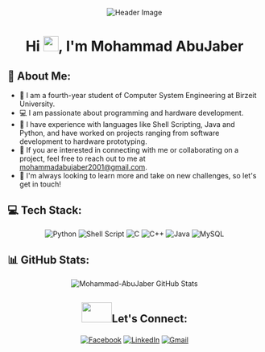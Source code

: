 <p align="center">
    <img src="https://capsule-render.vercel.app/api?type=waving&color=gradient&height=280&section=header&text=Hi%20There%20%F0%9F%91%8B&fontSize=90" alt="Header Image" />
</p>

<h1 align="center">Hi <img src="https://raw.githubusercontent.com/MartinHeinz/MartinHeinz/master/wave.gif" width="30px">, I'm Mohammad AbuJaber</h1>

## 💫 About Me:
- 💼 I am a fourth-year student of Computer System Engineering at Birzeit University.
- 💻 I am passionate about programming and hardware development.
- 🎯 I have experience with languages like Shell Scripting, Java and Python, and have worked on projects ranging from software development to hardware prototyping.
- 📧 If you are interested in connecting with me or collaborating on a project, feel free to reach out to me at mohammadabujaber2001@gmail.com.
- 🌟 I'm always looking to learn more and take on new challenges, so let's get in touch!


## 💻 Tech Stack:

<p align="center">
    <img src="https://img.shields.io/badge/python-3670A0?style=for-the-badge&logo=python&logoColor=ffdd54" alt="Python">
    <img src="https://img.shields.io/badge/shell_script-%23121011.svg?style=for-the-badge&logo=gnu-bash&logoColor=white" alt="Shell Script">
    <img src="https://img.shields.io/badge/c-%2300599C.svg?style=for-the-badge&logo=c&logoColor=white" alt="C">
    <img src="https://img.shields.io/badge/c++-%2300599C.svg?style=for-the-badge&logo=c%2B%2B&logoColor=white" alt="C++">
    <img src="https://img.shields.io/badge/java-%23ED8B00.svg?style=for-the-badge&logo=java&logoColor=white" alt="Java">
    <img src="https://img.shields.io/badge/mysql-%2300f.svg?style=for-the-badge&logo=mysql&logoColor=white" alt="MySQL">
</p>


## 📊 GitHub Stats:

<p align="center">
    <img src="https://github-readme-stats.vercel.app/api/top-langs/?username=Mohammad-AbuJaber&theme=react&hide_border=true&include_all_commits=true&count_private=true&layout=compact" alt="Mohammad-AbuJaber GitHub Stats" />
</p>



## <p align="center"><img src="https://raw.githubusercontent.com/ShahriarShafin/ShahriarShafin/main/Assets/handshake.gif" width="60" height="40">Let's Connect:</p> 

<p align="center">
    <a href="https://www.facebook.com/mohammad.abujaber.501"><img src="https://img.shields.io/badge/Facebook-%231877F2.svg?logo=Facebook&logoColor=white" alt="Facebook"></a>
    <a href="https://www.linkedin.com/in/mohammad-abujaber/"><img src="https://img.shields.io/badge/LinkedIn-%230077B5.svg?logo=linkedin&logoColor=white" alt="LinkedIn"></a>
    <a href="mailto:mohammadabujaber2001@gmail.com"><img src="https://img.shields.io/badge/Gmail-D14836?logo=gmail&logoColor=white" alt="Gmail"></a>
</p> 
